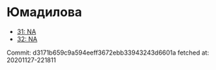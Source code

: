 # Юмадилова
- [31: NA](31.md)
- [32: NA](32.md)

Commit: d3171b659c9a594eeff3672ebb33943243d6601a
 fetched at: 20201127-221811
